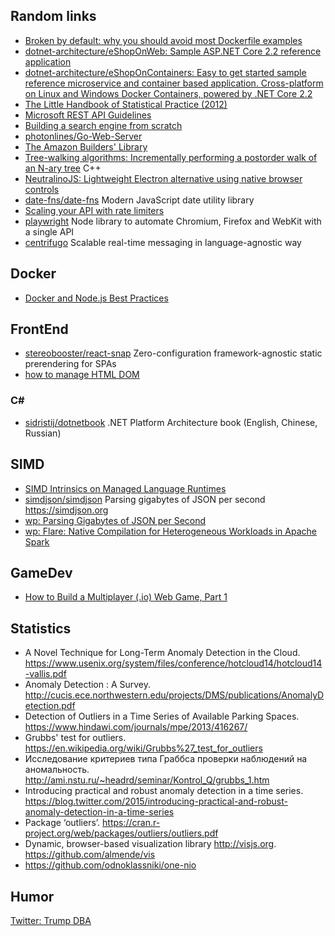 ## Random links


* [Broken by default: why you should avoid most Dockerfile examples](https://pythonspeed.com/articles/dockerizing-python-is-hard/)
* [dotnet-architecture/eShopOnWeb: Sample ASP.NET Core 2.2 reference application](https://github.com/dotnet-architecture/eShopOnWeb)
* [dotnet-architecture/eShopOnContainers: Easy to get started sample reference microservice and container based application. Cross-platform on Linux and Windows Docker Containers, powered by .NET Core 2.2](https://github.com/dotnet-architecture/eShopOnContainers)
* [The Little Handbook of Statistical Practice (2012)](http://www.jerrydallal.com/LHSP/LHSP.htm)
* [Microsoft REST API Guidelines](https://github.com/Microsoft/api-guidelines/blob/master/Guidelines.md)
* [Building a search engine from scratch](https://0x65.dev/blog/2019-12-06/building-a-search-engine-from-scratch.html)
* [photonlines/Go-Web-Server](https://github.com/photonlines/Go-Web-Server)
* [The Amazon Builders' Library](https://aws.amazon.com/builders-library/?cards-body.sort-by=item.additionalFields.customSort&cards-body.sort-order=asc)
* [Tree-walking algorithms: Incrementally performing a postorder walk of an N-ary tree](https://devblogs.microsoft.com/oldnewthing/20200108-00/?p=103307) С++
* [NeutralinoJS: Lightweight Electron alternative using native browser controls](https://neutralino.js.org/)
* [date-fns/date-fns](https://github.com/date-fns/date-fns) Modern JavaScript date utility library
* [Scaling your API with rate limiters](https://stripe.com/blog/rate-limiters)
* [playwright](https://github.com/microsoft/playwright) Node library to automate Chromium, Firefox and WebKit with a single API
* [centrifugo](https://github.com/centrifugal/centrifugo) Scalable real-time messaging in language-agnostic way

## Docker
* [Docker and Node.js Best Practices](https://github.com/nodejs/docker-node/blob/master/docs/BestPractices.md)

## FrontEnd

* [stereobooster/react-snap](https://github.com/stereobooster/react-snap) Zero-configuration framework-agnostic static prerendering for SPAs
* [how to manage HTML DOM](https://htmldom.dev/)

### C#
* [sidristij/dotnetbook](https://github.com/sidristij/dotnetbook) .NET Platform Architecture book (English, Chinese, Russian)


## SIMD

* [SIMD Intrinsics on Managed Language Runtimes](https://astojanov.github.io/publications/preprint/004_cgo18-simd.pdf)
* [simdjson/simdjson](https://github.com/simdjson/simdjson) Parsing gigabytes of JSON per second https://simdjson.org
* [wp: Parsing Gigabytes of JSON per Second](https://arxiv.org/pdf/1902.08318.pdf)
* [wp: Flare: Native Compilation for Heterogeneous Workloads in Apache Spark](https://arxiv.org/pdf/1703.08219.pdf)

## GameDev
* [How to Build a Multiplayer (.io) Web Game, Part 1](https://victorzhou.com/blog/build-an-io-game-part-1/)


## Statistics

* A Novel Technique for Long-Term Anomaly Detection in the Cloud. https://www.usenix.org/system/files/conference/hotcloud14/hotcloud14-vallis.pdf
* Anomaly Detection : A Survey. http://cucis.ece.northwestern.edu/projects/DMS/publications/AnomalyDetection.pdf
* Detection of Outliers in a Time Series of Available Parking Spaces. https://www.hindawi.com/journals/mpe/2013/416267/
* Grubbs' test for outliers. https://en.wikipedia.org/wiki/Grubbs%27_test_for_outliers
* Исследование критериев типа Граббса проверки наблюдений на аномальность. http://ami.nstu.ru/~headrd/seminar/Kontrol_Q/grubbs_1.htm
* Introducing practical and robust anomaly detection in a time series. https://blog.twitter.com/2015/introducing-practical-and-robust-anomaly-detection-in-a-time-series
* Package ‘outliers’. https://cran.r-project.org/web/packages/outliers/outliers.pdf
* Dynamic, browser-based visualization library http://visjs.org. https://github.com/almende/vis
* https://github.com/odnoklassniki/one-nio


## Humor

[Twitter: Trump DBA](https://twitter.com/TrumpDBA)

